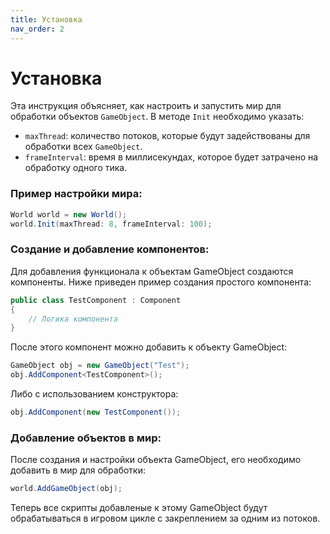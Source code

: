 ```yaml
---
title: Установка
nav_order: 2
---
```


# Установка

Эта инструкция объясняет, как настроить и запустить мир для обработки объектов `GameObject`. В методе `Init` необходимо указать: 

- `maxThread`: количество потоков, которые будут задействованы для обработки всех `GameObject`.
- `frameInterval`: время в миллисекундах, которое будет затрачено на обработку одного тика.

### Пример настройки мира:

```csharp
World world = new World();
world.Init(maxThread: 8, frameInterval: 100);
```

### Создание и добавление компонентов:

Для добавления функционала к объектам GameObject создаются компоненты. Ниже приведен пример создания простого компонента:

```csharp
public class TestComponent : Component
{
    // Логика компонента
}
```

После этого компонент можно добавить к объекту GameObject:

```csharp
GameObject obj = new GameObject("Test");
obj.AddComponent<TestComponent>();
```

Либо с использованием конструктора:

```csharp
obj.AddComponent(new TestComponent());
```

### Добавление объектов в мир:

После создания и настройки объекта GameObject, его необходимо добавить в мир для обработки:

```csharp
world.AddGameObject(obj);
```

Теперь все скрипты добавленые к этому GameObject будут обрабатываться в игровом цикле с закреплением за одним из потоков.